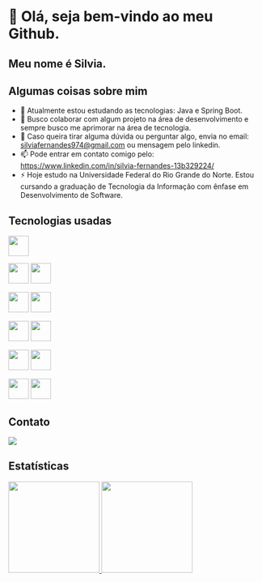 # 👋 Olá, seja bem-vindo ao meu Github.
## Meu nome é Silvia.

## Algumas coisas sobre mim

- 🌱 Atualmente estou estudando as tecnologias: Java e Spring Boot.
- 👯 Busco colaborar com algum projeto na área de desenvolvimento e sempre busco me aprimorar na área de tecnologia.
- 💬 Caso queira tirar alguma dúvida ou perguntar algo, envia no email: silviafernandes974@gmail.com ou mensagem pelo linkedin.
- 📫 Pode entrar em contato comigo pelo: https://www.linkedin.com/in/silvia-fernandes-13b329224/
- ⚡ Hoje estudo na Universidade Federal do Rio Grande do Norte. Estou cursando a graduação de Tecnologia da Informação com ênfase em Desenvolvimento de Software.


## Tecnologias usadas

<img src="https://cdn.jsdelivr.net/gh/devicons/devicon@latest/icons/java/java-original-wordmark.svg" width="40" height="40" />

 <img src="https://cdn.jsdelivr.net/gh/devicons/devicon/icons/java/java-original-wordmark.svg" width="40" height="40" /> <img src="https://cdn.jsdelivr.net/gh/devicons/devicon/icons/spring/spring-original-wordmark.svg" width="40" height="40" />
 
 <img src="https://cdn.jsdelivr.net/gh/devicons/devicon/icons/javascript/javascript-original.svg" width="40" height="40"/> <img src="https://cdn.jsdelivr.net/gh/devicons/devicon/icons/cplusplus/cplusplus-original.svg" width="40" height="40" /> 
 
 <img src="https://cdn.jsdelivr.net/gh/devicons/devicon/icons/mysql/mysql-original-wordmark.svg" width="40" height="40" /> <img src="https://cdn.jsdelivr.net/gh/devicons/devicon/icons/linux/linux-original.svg" width="40" height="40"  /> 
 
 <img src="https://cdn.jsdelivr.net/gh/devicons/devicon/icons/html5/html5-original-wordmark.svg" width="40" height="40" /> <img src="https://cdn.jsdelivr.net/gh/devicons/devicon/icons/css3/css3-original-wordmark.svg" width="40" height="40" />  
            
<img src="https://cdn.jsdelivr.net/gh/devicons/devicon/icons/arduino/arduino-original-wordmark.svg" width="40" height="40"/> <img src="https://cdn.jsdelivr.net/gh/devicons/devicon/icons/git/git-original-wordmark.svg" width="40" height="40"/>
          
## Contato

<div>
<a href="https://www.linkedin.com/in/silvia-fernandes-13b329224/" target="_blank"><img src="https://img.shields.io/badge/-LinkedIn-%230077B5?style=for-the-badge&logo=linkedin&logoColor=white" target="_blank"></a>   
</div>
          
## Estatísticas

<div>
<a href="https://github.com/silviafds">
<img height="180em" src="https://github-readme-stats.vercel.app/api/top-langs/?username=silviafds&layout=compact&langs_count=7&theme=dracula"/>
<img height="180em" src="https://github-readme-stats.vercel.app/api?username=silviafds&show_icons=true&theme=dracula&include_all_commits=true&count_private=true"/>
</div>
          
            
            
            

          
          
           
          
          

